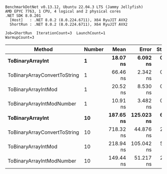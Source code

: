 ```

BenchmarkDotNet v0.13.12, Ubuntu 22.04.3 LTS (Jammy Jellyfish)
AMD EPYC 7763, 1 CPU, 4 logical and 2 physical cores
.NET SDK 8.0.201
  [Host]   : .NET 8.0.2 (8.0.224.6711), X64 RyuJIT AVX2
  ShortRun : .NET 8.0.2 (8.0.224.6711), X64 RyuJIT AVX2

Job=ShortRun  IterationCount=3  LaunchCount=1  
WarmupCount=3  

```
| Method                       | Number | Mean      | Error      | StdDev   | Min       | Max       | Gen0   | Allocated |
|----------------------------- |------- |----------:|-----------:|---------:|----------:|----------:|-------:|----------:|
| **ToBinaryArrayInt**             | **1**      |  **18.07 ns** |   **6.092 ns** | **0.334 ns** |  **17.73 ns** |  **18.40 ns** | **0.0004** |      **32 B** |
| ToBinaryArrayConvertToString | 1      |  66.46 ns |   2.342 ns | 0.128 ns |  66.33 ns |  66.59 ns | 0.0011 |      96 B |
| ToBinaryArrayIntMod          | 1      |  20.52 ns |   8.530 ns | 0.468 ns |  20.04 ns |  20.97 ns | 0.0004 |      32 B |
| ToBinaryArrayIntModNumber    | 1      |  10.91 ns |   3.482 ns | 0.191 ns |  10.80 ns |  11.13 ns | 0.0004 |      32 B |
| **ToBinaryArrayInt**             | **10**     | **187.65 ns** | **125.023 ns** | **6.853 ns** | **182.18 ns** | **195.34 ns** | **0.0038** |     **320 B** |
| ToBinaryArrayConvertToString | 10     | 718.32 ns |  44.876 ns | 2.460 ns | 716.59 ns | 721.13 ns | 0.0114 |    1024 B |
| ToBinaryArrayIntMod          | 10     | 218.94 ns | 105.042 ns | 5.758 ns | 212.81 ns | 224.24 ns | 0.0038 |     320 B |
| ToBinaryArrayIntModNumber    | 10     | 149.44 ns |  51.217 ns | 2.807 ns | 147.12 ns | 152.56 ns | 0.0038 |     320 B |
